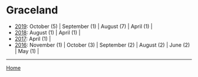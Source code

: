 # Graceland

  * [2019](./graceland-2019.md): 
      October (5) | 
      September (1) | 
      August (7) | 
      April (1) | 
  * [2018](./graceland-2018.md): 
      August (1) | 
      April (1) | 
  * [2017](./graceland-2017.md): 
      April (1) | 
  * [2016](./graceland-2016.md): 
      November (1) | 
      October (3) | 
      September (2) | 
      August (2) | 
      June (2) | 
      May (1) | 

----

[Home](../)
